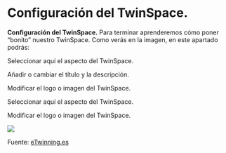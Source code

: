 
# Configuración del TwinSpace.


**Configuración del TwinSpace.** Para terminar aprenderemos cómo poner “bonito” nuestro TwinSpace. Como verás en la imagen, en este apartado podrás:



Seleccionar aquí el aspecto del TwinSpace.


Añadir o cambiar el título y la descripción.


Modificar el logo o imagen del TwinSpace.


Seleccionar aquí el aspecto del TwinSpace.

Modificar el logo o imagen del TwinSpace.


![](https://lh5.googleusercontent.com/j_gmU1kee-9qblSt7LzKEfbPixPq2Wwv9aCgyOq6pmCL7Uw30CQbIyVNFo37wL9gYgZ6zu8bVD300AX1N1I9QFf5jeHfQkXEqnOSzIwGgaJxcZSMUHLs2nZtizVQJF1WPlKQFHsW)

Fuente: [eTwinning.es](http://image.slidesharecdn.com/tutortwinspace-160118070453/95/scale-partido-al-twinspace-19-638.jpg?cb=1453103371)
